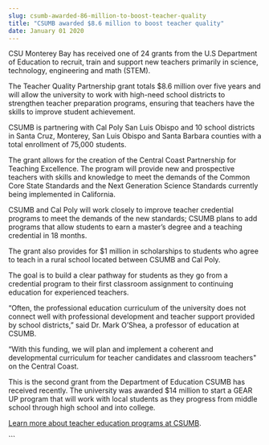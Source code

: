 ```yaml
---
slug: csumb-awarded-86-million-to-boost-teacher-quality
title: "CSUMB awarded $8.6 million to boost teacher quality"
date: January 01 2020
---
```


 
<p>
  CSU Monterey Bay has received one of 24 grants from the U.S Department of
  Education to recruit, train and support new teachers primarily in science,
  technology, engineering and math &#40;STEM&#41;.
</p>
<p>
  The Teacher Quality Partnership grant totals $8.6 million over five years and
  will allow the university to work with high&#45;need school districts to
  strengthen teacher preparation programs, ensuring that teachers have the
  skills to improve student achievement.
</p>
<p>
  CSUMB is partnering with Cal Poly San Luis Obispo and 10 school districts in
  Santa Cruz, Monterey, San Luis Obispo and Santa Barbara counties with a total
  enrollment of 75,000 students.
</p>
<p>
  The grant allows for the creation of the Central Coast Partnership for
  Teaching Excellence. The program will provide new and prospective teachers
  with skills and knowledge to meet the demands of the Common Core State
  Standards and the Next Generation Science Standards currently being
  implemented in California.
</p>
<p>
  CSUMB and Cal Poly will work closely to improve teacher credential programs to
  meet the demands of the new standards; CSUMB plans to add programs that allow
  students to earn a master’s degree and a teaching credential in 18 months.
</p>
<p>
  The grant also provides for $1 million in scholarships to students who agree
  to teach in a rural school located between CSUMB and Cal Poly.
</p>
<p>
  The goal is to build a clear pathway for students as they go from a credential
  program to their first classroom assignment to continuing education for
  experienced teachers.
</p>
<p>
  “Often, the professional education curriculum of the university does not
  connect well with professional development and teacher support provided by
  school districts,” said Dr. Mark O’Shea, a professor of education at CSUMB.
</p>
<p>
  “With this funding, we will plan and implement a coherent and developmental
  curriculum for teacher candidates and classroom teachers" on the Central
  Coast.
</p>
<p>
  This is the second grant from the Department of Education CSUMB has received
  recently. The university was awarded $14 million to start a GEAR UP program
  that will work with local students as they progress from middle school through
  high school and into college.
</p>
<p>
  <a href="https://csumb.edu/teach"
    >Learn more about teacher education programs at CSUMB</a
  >.
</p>
```
